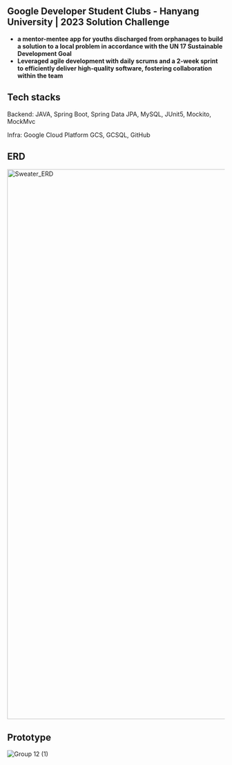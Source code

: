 ## Google Developer Student Clubs - Hanyang University | 2023 Solution Challenge 
- **a mentor-mentee app for youths discharged from orphanages to build a solution to a local problem in accordance with the UN 17 Sustainable Development Goal**
- **Leveraged agile development with daily scrums and a 2-week sprint to efficiently deliver high-quality software, fostering collaboration within the team**

## Tech stacks
Backend: JAVA, Spring Boot, Spring Data JPA, MySQL, JUnit5, Mockito, MockMvc

Infra: Google Cloud Platform GCS, GCSQL, GitHub

## ERD
<img width="1272" alt="Sweater_ERD" src="https://user-images.githubusercontent.com/93398875/233089145-9fb7d548-9112-4c4d-83e7-587fed4d8583.png">

## Prototype
![Group 12 (1)](https://user-images.githubusercontent.com/93398875/233093221-1918c33b-c29d-4491-a12e-ce01a2d2fbe2.png)

